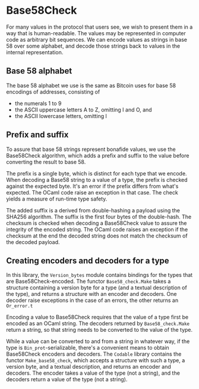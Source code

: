 # Base58Check

For many values in the protocol that users see, we wish to present
them in a way that is human-readable. The values may be represented in
computer code as arbitrary bit sequences. We can encode values as
strings in base 58 over some alphabet, and decode those strings back
to values in the internal representation.

## Base 58 alphabet

The base 58 alphabet we use is the same as Bitcoin uses for base 58
encodings of addresses, consisting of

  - the numerals 1 to 9
  - the ASCII uppercase letters A to Z, omitting I and O, and
  - the ASCII lowercase letters, omitting l

## Prefix and suffix

To assure that base 58 strings represent bonafide values, we use the
Base58Check algorithm, which adds a prefix and suffix to the value
before converting the result to base 58.

The prefix is a single byte, which is distinct for each type that we
encode. When decoding a Base58 string to a value of a type, the prefix
is checked against the expected byte. It's an error if the prefix
differs from what's expected.  The OCaml code raise an exception in
that case. The check yields a measure of run-time type safety.

The added suffix is a derived from double-hashing a payload using the
SHA256 algorithm. The suffix is the first four bytes of the
double-hash. The checksum is checked when decoding a Base58Check value
to assure the integrity of the encoded string. The OCaml code raises
an exception if the checksum at the end the decoded string does not
match the checksum of the decoded payload.

## Creating encoders and decoders for a type

In this library, the `Version_bytes` module contains bindings for the
types that are Base58Check-encoded. The functor `Base58_check.Make`
takes a structure containing a version byte for a type (and a textual
description of the type), and returns a structure with an encoder and
decoders. One decoder raise exceptions in the case of an errors, the
other returns an `Or_error.t`

Encoding a value to Base58Check requires that the value of a type
first be encoded as an OCaml string. The decoders returned by
`Base58_check.Make` return a string, so that string needs to be
converted to the value of the type.

While a value can be converted to and from a string in whatever way,
if the type is `Bin_prot`-serializable, there's a convenient means to
obtain Base58Check encoders and decoders. The `Codable` library
contains the functor `Make_base58_check`, which accepts a structure
with such a type, a version byte, and a textual description, and
returns an encoder and decoders. The encoder takes a value of the type
(not a string), and the decoders return a value of the type (not a
string).
